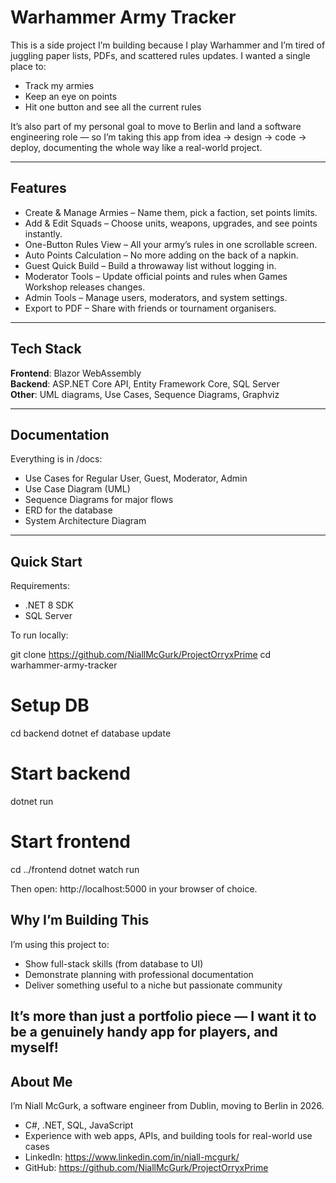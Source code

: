 # Warhammer Army Tracker

This is a side project I’m building because I play Warhammer and I’m tired of juggling paper lists, PDFs, and scattered rules updates. I wanted a single place to:  
- Track my armies  
- Keep an eye on points  
- Hit one button and see all the current rules

It’s also part of my personal goal to move to Berlin and land a software engineering role — so I’m taking this app from idea → design → code → deploy, documenting the whole way like a real-world project.

---

## Features

- Create & Manage Armies – Name them, pick a faction, set points limits.  
- Add & Edit Squads – Choose units, weapons, upgrades, and see points instantly.  
- One-Button Rules View – All your army’s rules in one scrollable screen.  
- Auto Points Calculation – No more adding on the back of a napkin.  
- Guest Quick Build – Build a throwaway list without logging in.  
- Moderator Tools – Update official points and rules when Games Workshop releases changes.  
- Admin Tools – Manage users, moderators, and system settings.  
- Export to PDF – Share with friends or tournament organisers.

---

## Tech Stack

**Frontend**: Blazor WebAssembly  
**Backend**: ASP.NET Core API, Entity Framework Core, SQL Server  
**Other**: UML diagrams, Use Cases, Sequence Diagrams, Graphviz

---

## Documentation

Everything is in /docs:  
- Use Cases for Regular User, Guest, Moderator, Admin  
- Use Case Diagram (UML)  
- Sequence Diagrams for major flows  
- ERD for the database  
- System Architecture Diagram

---

## Quick Start

Requirements:  
- .NET 8 SDK  
- SQL Server

To run locally:  

git clone https://github.com/NiallMcGurk/ProjectOrryxPrime
cd warhammer-army-tracker

# Setup DB
cd backend
dotnet ef database update

# Start backend
dotnet run

# Start frontend
cd ../frontend
dotnet watch run

Then open: http://localhost:5000 in your browser of choice.

## Why I’m Building This

I’m using this project to:  
- Show full-stack skills (from database to UI)  
- Demonstrate planning with professional documentation  
- Deliver something useful to a niche but passionate community

It’s more than just a portfolio piece — I want it to be a genuinely handy app for players, and myself!
---

## About Me

I’m Niall McGurk, a software engineer from Dublin, moving to Berlin in 2026.
- C#, .NET, SQL, JavaScript  
- Experience with web apps, APIs, and building tools for real-world use cases  
- LinkedIn: https://www.linkedin.com/in/niall-mcgurk/
- GitHub: https://github.com/NiallMcGurk/ProjectOrryxPrime
